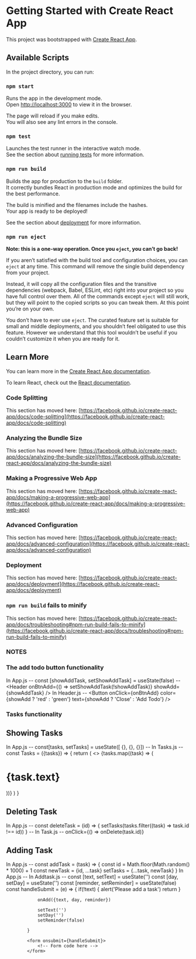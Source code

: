 # Getting Started with Create React App

This project was bootstrapped with [Create React App](https://github.com/facebook/create-react-app).

## Available Scripts

In the project directory, you can run:

### `npm start`

Runs the app in the development mode.\
Open [http://localhost:3000](http://localhost:3000) to view it in the browser.

The page will reload if you make edits.\
You will also see any lint errors in the console.

### `npm test`

Launches the test runner in the interactive watch mode.\
See the section about [running tests](https://facebook.github.io/create-react-app/docs/running-tests) for more information.

### `npm run build`

Builds the app for production to the `build` folder.\
It correctly bundles React in production mode and optimizes the build for the best performance.

The build is minified and the filenames include the hashes.\
Your app is ready to be deployed!

See the section about [deployment](https://facebook.github.io/create-react-app/docs/deployment) for more information.

### `npm run eject`

**Note: this is a one-way operation. Once you `eject`, you can’t go back!**

If you aren’t satisfied with the build tool and configuration choices, you can `eject` at any time. This command will remove the single build dependency from your project.

Instead, it will copy all the configuration files and the transitive dependencies (webpack, Babel, ESLint, etc) right into your project so you have full control over them. All of the commands except `eject` will still work, but they will point to the copied scripts so you can tweak them. At this point you’re on your own.

You don’t have to ever use `eject`. The curated feature set is suitable for small and middle deployments, and you shouldn’t feel obligated to use this feature. However we understand that this tool wouldn’t be useful if you couldn’t customize it when you are ready for it.

## Learn More

You can learn more in the [Create React App documentation](https://facebook.github.io/create-react-app/docs/getting-started).

To learn React, check out the [React documentation](https://reactjs.org/).

### Code Splitting

This section has moved here: [https://facebook.github.io/create-react-app/docs/code-splitting](https://facebook.github.io/create-react-app/docs/code-splitting)

### Analyzing the Bundle Size

This section has moved here: [https://facebook.github.io/create-react-app/docs/analyzing-the-bundle-size](https://facebook.github.io/create-react-app/docs/analyzing-the-bundle-size)

### Making a Progressive Web App

This section has moved here: [https://facebook.github.io/create-react-app/docs/making-a-progressive-web-app](https://facebook.github.io/create-react-app/docs/making-a-progressive-web-app)

### Advanced Configuration

This section has moved here: [https://facebook.github.io/create-react-app/docs/advanced-configuration](https://facebook.github.io/create-react-app/docs/advanced-configuration)

### Deployment

This section has moved here: [https://facebook.github.io/create-react-app/docs/deployment](https://facebook.github.io/create-react-app/docs/deployment)

### `npm run build` fails to minify

This section has moved here: [https://facebook.github.io/create-react-app/docs/troubleshooting#npm-run-build-fails-to-minify](https://facebook.github.io/create-react-app/docs/troubleshooting#npm-run-build-fails-to-minify)

### NOTES

### The add todo button functionality

In App.js -- const [showAddTask, setShowAddTask] = useState(false)
          -- <Header onBtnAdd={() => setShowAddTask(!showAddTask)} showAdd={showAddTask} />
In Header.js -- <Button onClick={onBtnAdd} color={showAdd ? 'red' : 'green'} text={showAdd ? 'Close' : 'Add Todo'} />

### Tasks functionality

## Showing Tasks
In App.js -- const[tasks, setTasks] = useState([ {}, {}, {}])
          -- <Tasks tasks={tasks} />
In Tasks.js -- const Tasks = ({tasks}) => {
                    return (
                        <>
                        {tasks.map((task) => (<h1 key={task.id}>{task.text}</h1>))}
                        </h1>
                    )
            }

## Deleting Task
In App.js -- const deleteTask = (id) => {
                setTasks(tasks.filter((task) => task.id !== id))
        }
            -- <Tasks onDelete={deleteTask}>
In Task.js -- onClick={() => onDelete(task.id)}

## Adding Task
In App.js -- const addTask = (task) => {
                const id = Math.floor(Math.random() * 1000) + 1
                const newTask = {id, ...task}
                setTasks = {...task, newTask}
        }
In App.js -- <Addtask onAdd={addTask} />
In Addtask.js -- 
            <!-- onAdd is passed as a prop -->
            const [text, setText] = useState('')
            const [day, setDay] = useState('')
            const [reminder, setReminder] = useState(false)
            <!-- We have a form with the input -->
            const handleSubmit = (e) => {
                if(!text) {
                    alert('Please add a task')
                    return
                }

                onAdd({text, day, reminder})

                setText('')
                setDay('')
                setReminder(false)

            }

            <form onsubmit={handleSubmit}>
                <!-- Form code here -->
            </form>